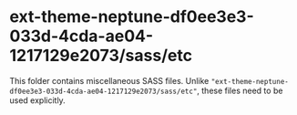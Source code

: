 # ext-theme-neptune-df0ee3e3-033d-4cda-ae04-1217129e2073/sass/etc

This folder contains miscellaneous SASS files. Unlike `"ext-theme-neptune-df0ee3e3-033d-4cda-ae04-1217129e2073/sass/etc"`, these files
need to be used explicitly.
